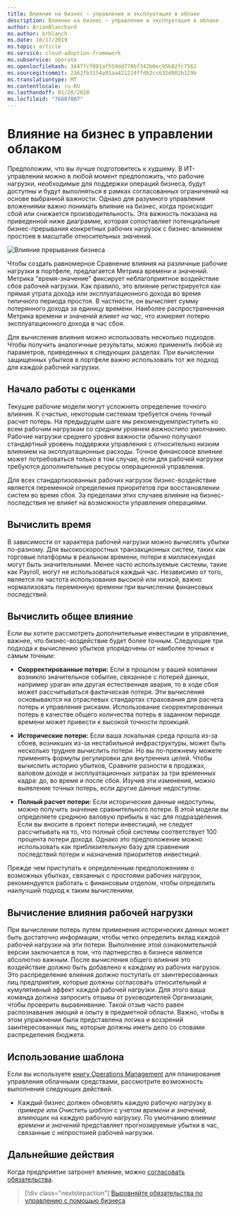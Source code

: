 ```yaml
---
title: Влияние на бизнес — управление и эксплуатация в облаке
description: Влияние на бизнес — управление и эксплуатация в облаке
author: BrianBlanchard
ms.author: brblanch
ms.date: 10/17/2019
ms.topic: article
ms.service: cloud-adoption-framework
ms.subservice: operate
ms.openlocfilehash: 3447fcf081af559dd778bf342b0ec95b02fc7562
ms.sourcegitcommit: 2362fb3154a91aa421224ffdb2cc632d982b129b
ms.translationtype: MT
ms.contentlocale: ru-RU
ms.lasthandoff: 01/28/2020
ms.locfileid: "76807807"
---
```

# <a name="business-impact-in-cloud-management"></a>Влияние на бизнес в управлении облаком

Предположим, что вы лучше подготовитесь к худшему. В ИТ-управлении можно в любой момент предположить, что рабочие нагрузки, необходимые для поддержки операций бизнеса, будут доступны и будут выполняться в рамках согласованных ограничений на основе выбранной важности. Однако для разумного управления вложениями важно понимать влияние на бизнес, когда происходит сбой или снижается производительность. Эта важность показана на приведенной ниже диаграмме, которая сопоставляет потенциальные бизнес-прерывания конкретных рабочих нагрузок с бизнес-влиянием простоев в масштабе относительных значений.

![Влияние прерывания бизнеса](../../_images/manage/time-value-impact.png)

Чтобы создать равномерное Сравнение влияния на различные рабочие нагрузки в портфеле, предлагается Метрика времени и значений. Метрика "время-значение" фиксирует неблагоприятное воздействие сбоя рабочей нагрузки. Как правило, это влияние регистрируется как прямая утрата дохода или эксплуатационного дохода во время типичного периода простоя. В частности, он вычисляет сумму потерянного дохода за единицу времени. Наиболее распространенная Метрика времени и значений *влияет на час*, что измеряет потерю эксплуатационного дохода в час сбоя.

Для вычисления влияния можно использовать несколько подходов. Чтобы получить аналогичные результаты, можно применить любой из параметров, приведенных в следующих разделах. При вычислении защищенных убытков в портфеле важно использовать тот же подход для каждой рабочей нагрузки.

## <a name="start-with-estimates"></a>Начало работы с оценками

Текущие рабочие модели могут усложнить определение точного влияния. К счастью, некоторым системам требуется очень точный расчет потерь. На предыдущем шаге мы рекомендуемприступить ко всем рабочим нагрузкам со *средним уровнем важности*по умолчанию. Рабочие нагрузки среднего уровня важности обычно получают стандартный уровень поддержки управления с относительно низким влиянием на эксплуатационные расходы. Точное финансовое влияние может потребоваться только в том случае, если для рабочей нагрузки требуются дополнительные ресурсы операционной управления.

Для всех стандартизованных рабочих нагрузок бизнес-воздействие является переменной определения приоритетов при восстановлении систем во время сбоя. За пределами этих случаев влияние на бизнес-последствия не влияет на возможности управления операциями.

## <a name="calculate-time"></a>Вычислить время

В зависимости от характера рабочей нагрузки можно вычислять убытки по-разному. Для высокоскоростных транзакционных систем, таких как торговые платформы в реальном времени, потери в миллисекундах могут быть значительными. Менее часто используемые системы, такие как Payroll, могут не использоваться каждый час. Независимо от того, является ли частота использования высокой или низкой, важно нормализовать переменную времени при вычислении финансовых последствий.

## <a name="calculate-total-impact"></a>Вычислить общее влияние

Если вы хотите рассмотреть дополнительные инвестиции в управление, важнее, что бизнес-воздействие будет более точным. Следующие три подхода к вычислению убытков упорядочены от наиболее точных к самым точным:

- **Скорректированные потери:** Если в прошлом у вашей компании возникло значительное событие, связанное с потерей данных, например ураган или другая естественная авария, то в ходе сбоя может рассчитываться фактическая потеря. Эти вычисления основываются на отраслевых стандартах страхования для расчета потерь и управления рисками. Использование скорректированных потерь в качестве общего количества потерь в заданном периоде времени может привести к высокой точности проекций.

- **Исторические потери:** Если ваша локальная среда прошла из-за сбоев, возникших из-за нестабильной инфраструктуры, может быть несколько труднее вычислить потери. Но вы по-прежнему можете применять формулы регулировки для внутренних целей. Чтобы вычислить историю убытков, Сравните разности в продажах, валовом доходе и эксплуатационных затратах за три временных кадра: до, во время и после сбоя. Изучив эти изменения, можно выявление точных потерь, если другие данные недоступны.

- **Полный расчет потери:** Если исторические данные недоступны, можно получить значение сравнительного потери. В этой модели вы определяете среднюю валовую прибыль в час для подразделения. Если вы вносите в проект потери инвестиций, не следует рассчитывать на то, что полный сбой системы соответствует 100 процента потери дохода. Однако это предположение можно использовать как приблизительную базу для сравнения последствий потери и назначения приоритетов инвестиций.

Прежде чем приступать к определенным предположениям о возможных убытках, связанных с простоями рабочих нагрузок, рекомендуется работать с финансовым отделом, чтобы определить наилучший подход к таким вычислениям.

## <a name="calculate-workload-impact"></a>Вычисление влияния рабочей нагрузки

При вычислении потерь путем применения исторических данных может быть достаточно информации, чтобы четко определить вклад каждой рабочей нагрузки на эти потери. Выполнение этой ознакомительной версии заключается в том, что партнерство в бизнесе является абсолютно важным. После вычисления общего влияния это воздействие должно быть добавлено к каждому из рабочих нагрузок. Это распределение влияния должно поступать от заинтересованных лиц предприятия, которые должны согласовать относительный и кумулятивный эффект каждой рабочей нагрузки. Для этого ваша команда должна запросить отзывы от руководителей Организации, чтобы проверить выравнивание. Такой отзыв часто равен распознавания эмоций и опыту в предметной области. Важно, чтобы в этом упражнении была представлена логика и воззрений заинтересованных лиц, которые должны иметь дело со словами распределения бюджета.

## <a name="use-the-template"></a>Использование шаблона

Если вы используете [книгу Operations Management](https://raw.githubusercontent.com/microsoft/CloudAdoptionFramework/master/manage/opsmanagementworkbook.xlsx) для планирования управления облачными средствами, рассмотрите возможность выполнения следующих действий.

- Каждый бизнес должен обновлять каждую рабочую нагрузку в *примере* или *Очистить шаблон* с учетом *времени и значений, влияющих* на каждую рабочую нагрузку. По умолчанию *влияние времени и значений* представляет прогнозируемые убытки в час, связанные с непростоией рабочей нагрузки.

## <a name="next-steps"></a>Дальнейшие действия

Когда предприятие затронет влияние, можно [согласовать обязательства](./commitment.md).

> [!div class="nextstepaction"]
> [Выровняйте обязательства по управлению с помощью бизнеса](./commitment.md)
